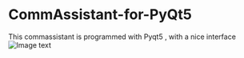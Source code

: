 # CommAssistant-for-PyQt5
This commassistant is programmed with Pyqt5 , with a nice interface
![Image text](https://github.com/zengjiawei/CommAssistant-for-PyQt5/blob/master/Example/interface.jpg)
